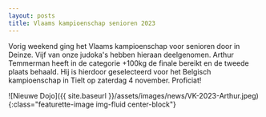 ```yaml
---
layout: posts
title: Vlaams kampioenschap senioren 2023
---
```


Vorig weekend ging het Vlaams kampioenschap voor senioren door in Deinze.
Vijf van onze judoka's hebben hieraan deelgenomen.
Arthur Temmerman heeft in de categorie +100kg de finale bereikt en de tweede plaats behaald. Hij is hierdoor geselecteerd voor het Belgisch kampioenschap in Tielt op zaterdag 4 november. Proficiat!

![Nieuwe Dojo]({{ site.baseurl }}/assets/images/news/VK-2023-Arthur.jpeg){:class="featurette-image img-fluid center-block"}
